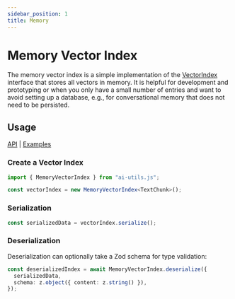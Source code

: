 ```yaml
---
sidebar_position: 1
title: Memory
---
```


# Memory Vector Index

The memory vector index is a simple implementation of the [VectorIndex](/api/interfaces/VectorIndex) interface that stores all vectors in memory. It is helpful for development and prototyping or when you only have a small number of entries and want to avoid setting up a database, e.g., for conversational memory that does not need to be persisted.

## Usage

[API](/api/classes/MemoryVectorIndex)
|
[Examples](https://github.com/lgrammel/ai-utils.js/tree/main/examples/basic/src/vector-index/)

### Create a Vector Index

```ts
import { MemoryVectorIndex } from "ai-utils.js";

const vectorIndex = new MemoryVectorIndex<TextChunk>();
```

### Serialization

```ts
const serializedData = vectorIndex.serialize();
```

### Deserialization

Deserialization can optionally take a Zod schema for type validation:

```ts
const deserializedIndex = await MemoryVectorIndex.deserialize({
  serializedData,
  schema: z.object({ content: z.string() }),
});
```
